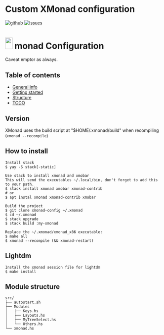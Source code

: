 # Custom XMonad configuration

[![github](https://img.shields.io/badge/git-github-lightgray.svg)](https://github.com/Yann21/xmonad-config) [![Issues](https://img.shields.io/badge/issues-github-green.svg)](https://github.com/Yann21/xmonad-config/issues)
# <img src="https://external-content.duckduckgo.com/iu/?u=https%3A%2F%2Fupload.wikimedia.org%2Fwikipedia%2Fcommons%2F7%2F72%2FXmonad-logo.png&f=1&nofb=1" height="36.5" width="23.5" /> monad Configuration
Caveat emptor as always.


## Table of contents

* [General info](#version)
* [Getting started](#how-to-run)
* [Structure](#content)
* [TODO](#todo)


## Version

XMonad uses the build script at "$HOME/.xmonad/build" when recompiling
(`xmonad --recompile`)


## How to install

```
Install stack
$ yay -S stack[-static]

Use stack to install xmonad and xmobar
This will send the executables ~/.local/bin, don't forget to add this to your path.
$ stack install xmonad xmobar xmonad-contrib
# or
$ apt instal xmonad xmonad-contrib xmobar

Build the project
$ git clone xmonad-config ~/.xmonad
$ cd ~/.xmonad
$ stack upgrade
$ stack build :my-xmonad

Replace the ~/.xmonad/xmonad_x86 executable:
$ make all
$ xmonad --recompile (&& xmonad-restart)
```


## Lightdm

```
Install the xmonad session file for lightdm
$ make install
```


## Module structure

```
src/
├── autostart.sh
├── Modules
│   ├── Keys.hs
│   ├── Layouts.hs
│   ├── MyTreeSelect.hs
│   └── Others.hs
└── xmonad.hs
```
